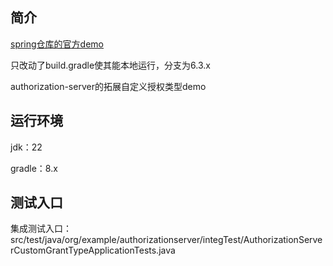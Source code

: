 ## 简介

[spring仓库的官方demo](https://github.com/spring-projects/spring-security-samples/blob/6.3.x/servlet/spring-boot/java/oauth2/authorization-server/build.gradle)

只改动了build.gradle使其能本地运行，分支为6.3.x

authorization-server的拓展自定义授权类型demo

## 运行环境

jdk：22

gradle：8.x

## 测试入口

集成测试入口：
src/test/java/org/example/authorizationserver/integTest/AuthorizationServerCustomGrantTypeApplicationTests.java
